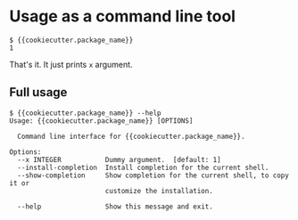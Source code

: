 # Usage as a command line tool

```
$ {{cookiecutter.package_name}}
1
```

That's it. It just prints ```x``` argument.

## Full usage

```
$ {{cookiecutter.package_name}} --help
Usage: {{cookiecutter.package_name}} [OPTIONS]

  Command line interface for {{cookiecutter.package_name}}.

Options:
  --x INTEGER           Dummy argument.  [default: 1]
  --install-completion  Install completion for the current shell.
  --show-completion     Show completion for the current shell, to copy it or
                        customize the installation.

  --help                Show this message and exit.
```